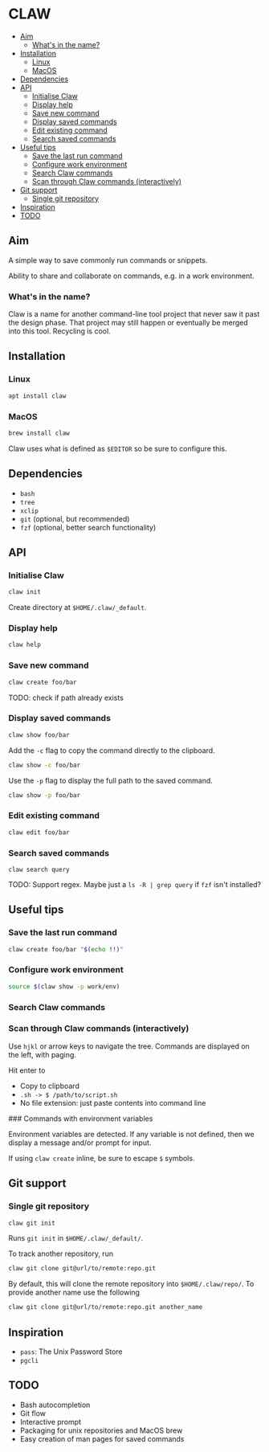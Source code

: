# CLAW <!-- omit in toc -->

- [Aim](#aim)
    - [What's in the name?](#whats-in-the-name)
- [Installation](#installation)
    - [Linux](#linux)
    - [MacOS](#macos)
- [Dependencies](#dependencies)
- [API](#api)
    - [Initialise Claw](#initialise-claw)
    - [Display help](#display-help)
    - [Save new command](#save-new-command)
    - [Display saved commands](#display-saved-commands)
    - [Edit existing command](#edit-existing-command)
    - [Search saved commands](#search-saved-commands)
- [Useful tips](#useful-tips)
    - [Save the last run command](#save-the-last-run-command)
    - [Configure work environment](#configure-work-environment)
    - [Search Claw commands](#search-claw-commands)
    - [Scan through Claw commands (interactively)](#scan-through-claw-commands-interactively)
- [Git support](#git-support)
    - [Single git repository](#single-git-repository)
- [Inspiration](#inspiration)
- [TODO](#todo)

## Aim

A simple way to save commonly run commands or snippets.

Ability to share and collaborate on commands, e.g. in a work environment.

### What's in the name?

Claw is a name for another command-line tool project that never saw it past the design phase. That project may still happen or eventually be merged into this tool. Recycling is cool.

## Installation

### Linux

```bash
apt install claw
```

### MacOS

```bash
brew install claw
```

Claw uses what is defined as `$EDITOR` so be sure to configure this.

## Dependencies

* `bash`
* `tree`
* `xclip`
* `git` (optional, but recommended)
* `fzf` (optional, better search functionality)

## API

### Initialise Claw

```bash
claw init
```

Create directory at `$HOME/.claw/_default`.

### Display help

```bash
claw help
```

### Save new command

```bash
claw create foo/bar
```

TODO: check if path already exists

### Display saved commands

```bash
claw show foo/bar
```

Add the `-c` flag to copy the command directly to the clipboard.

```bash
claw show -c foo/bar
```

Use the `-p` flag to display the full path to the saved command.

```bash
claw show -p foo/bar
```

### Edit existing command

```bash
claw edit foo/bar
```

### Search saved commands

```
claw search query
```

TODO: Support regex. Maybe just a `ls -R | grep query` if `fzf` isn't installed?

## Useful tips

### Save the last run command

```bash
claw create foo/bar "$(echo !!)"
```

### Configure work environment

```bash
source $(claw show -p work/env)
```

### Search Claw commands

### Scan through Claw commands (interactively)

Use `hjkl` or arrow keys to navigate the tree. Commands are displayed on the left, with paging.

Hit enter to

* Copy to clipboard
* `.sh -> $ /path/to/script.sh`
* No file extension: just paste contents into command line

### Commands with environment variables

Environment variables are detected. If any variable is not defined, then we display a message and/or prompt for input.

If using `claw create` inline, be sure to escape `$` symbols.

## Git support

### Single git repository

```bash
claw git init
```

Runs `git init` in `$HOME/.claw/_default/`.

To track another repository, run


```bash
claw git clone git@url/to/remote:repo.git
```

By default, this will clone the remote repository into `$HOME/.claw/repo/`. To provide another name use the following

```bash
claw git clone git@url/to/remote:repo.git another_name
```

## Inspiration

* `pass`: The Unix Password Store
* `pgcli`

## TODO

* Bash autocompletion
* Git flow
* Interactive prompt
* Packaging for unix repositories and MacOS brew
* Easy creation of man pages for saved commands
